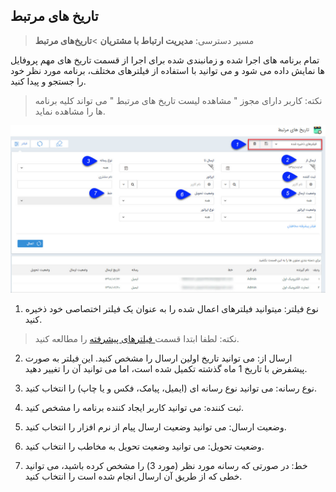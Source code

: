 ## تاریخ های مرتبط

>  مسیر دسترسی:  **مدیریت ارتباط با مشتریان** >**تاریخ‌های مرتبط** 

 تمام برنامه های اجرا شده و زمانبندی شده برای اجرا از قسمت تاریخ های مهم پروفایل ها نمایش داده می شود و می توانید با استفاده از فیلترهای مختلف، برنامه مورد نظر خود را جستجو و پیدا کنید.

> نکته: کاربر دارای مجوز " مشاهده لیست تاریخ های مرتبط " می تواند کلیه برنامه ها را مشاهده نماید.

![](NotificationDates.jpg)


1. نوع فیلتر: میتوانید فیلترهای اعمال شده را به عنوان یک فیلتر اختصاصی خود ذخیره کنید.

> نکته: لطفا ابتدا قسمت[  فیلترهای پیشرفته](https://github.com/1stco/PayamGostarDocs/blob/master/help%202.5.4/Customer-relationship-management/Advanced-filter/Advanced-filter.md) را مطالعه کنید.


2. ارسال از: می توانید تاریخ اولین ارسال را مشخص کنید. این فیلتر به صورت پیشفرض با تاریخ 1 ماه گذشته تکمیل شده است، اما می توانید آن را تغییر دهید.

3. نوع رسانه: می توانید نوع رسانه ای (ایمیل، پیامک، فکس و یا چاپ) را انتخاب کنید. 

4. ثبت کننده: می توانید کاربر ایجاد کننده برنامه را مشخص کنید.

5. وضعیت ارسال: می توانید وضعیت ارسال پیام از نرم افزار را انتخاب کنید.

6. وضعیت تحویل: می توانید وضعیت تحویل به مخاطب را انتخاب کنید.

7. خط: در صورتی که رسانه مورد نظر (مورد 3) را مشخص کرده باشید، می توانید خطی که از طریق آن ارسال انجام شده است را انتخاب کنید. 